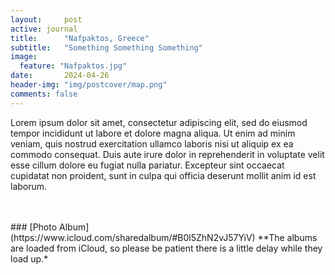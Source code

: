 ```yaml
---
layout:     post
active: journal
title:      "Nafpaktos, Greece"
subtitle:   "Something Something Something"
image:
  feature: "Nafpaktos.jpg"
date:       2024-04-26
header-img: "img/postcover/map.png"
comments: false
---
```


Lorem ipsum dolor sit amet, consectetur adipiscing elit, sed do eiusmod tempor incididunt ut labore et dolore magna aliqua. Ut enim ad minim veniam, quis nostrud exercitation ullamco laboris nisi ut aliquip ex ea commodo consequat. Duis aute irure dolor in reprehenderit in voluptate velit esse cillum dolore eu fugiat nulla pariatur. Excepteur sint occaecat cupidatat non proident, sunt in culpa qui officia deserunt mollit anim id est laborum.

<br>
<br>
### [Photo Album](https://www.icloud.com/sharedalbum/#B0l5ZhN2vJ57YiV) 
**The albums are loaded from iCloud, so please be patient there is a little delay while they load up.*

